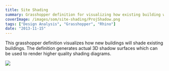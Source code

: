 ```yaml
---
title: Site Shading
summary: Grasshopper definition for visualizing how existing building will be shaded by new construction
coverImage: /images/som/site-shading/ProjShadow.png
tags: ["Design Analysis", "Grasshopper", "Rhino"]
date: "2013-11-15"
---
```


This grasshopper definition visualizes how new buildings will shade existing buildings. The definition generates actual 3D shadow surfaces which can be used to render higher quality shading diagrams.

![](/images/som/site-shading/ProjShadow-1.0.png)
